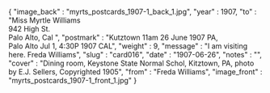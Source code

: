 {
  "image_back" : "myrts_postcards_1907-1_back_1.jpg",
  "year" : 1907,
  "to" : "Miss Myrtle Williams<br>942 High St.<br>Palo Alto, Cal ",
  "postmark" : "Kutztown 11am 26 June 1907 PA,<br>Palo Alto Jul 1, 4:30P 1907 CAL",
  "weight" : 9,
  "message" : "I am visiting here. Freda Williams",
  "slug" : "card016",
  "date" : "1907-06-26",
  "notes" : "",
  "cover" : "Dining room, Keystone State Normal Schol, Kitztown, PA, photo by E.J. Sellers, Copyrighted 1905",
  "from" : "Freda Williams",
  "image_front" : "myrts_postcards_1907-1_front_1.jpg"
}
